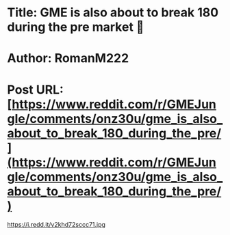 # Title: GME is also about to break 180 during the pre market 👀
# Author: RomanM222
# Post URL: [https://www.reddit.com/r/GMEJungle/comments/onz30u/gme_is_also_about_to_break_180_during_the_pre/](https://www.reddit.com/r/GMEJungle/comments/onz30u/gme_is_also_about_to_break_180_during_the_pre/)


https://i.redd.it/v2khd72sccc71.jpg